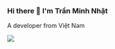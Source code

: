 ### Hi there 👋 I'm Trần Minh Nhật
A developer from Việt Nam

![](https://komarev.com/ghpvc/?username=nhatran241&color=blue)

<!--
**Nhatran241/Nhatran241** is a ✨ _special_ ✨ repository because its `README.md` (this file) appears on your GitHub profile.

Here are some ideas to get you started:

- 🔭 I’m currently working on ...
- 🌱 I’m currently learning ...
- 👯 I’m looking to collaborate on ...
- 🤔 I’m looking for help with ...
- 💬 Ask me about ...
- 📫 How to reach me: ...
- 😄 Pronouns: ...
- ⚡ Fun fact: ...
-->
